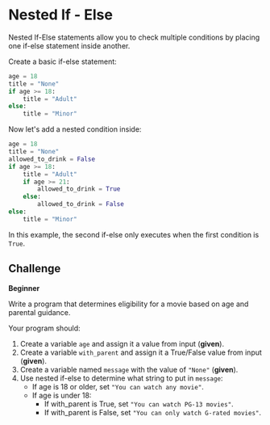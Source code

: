 # Nested If - Else

Nested If-Else statements allow you to check multiple conditions by placing one if-else statement inside another.

Create a basic if-else statement:

```python
age = 18
title = "None"
if age >= 18:
    title = "Adult"
else:
    title = "Minor"
```

Now let's add a nested condition inside:

```python
age = 18
title = "None"
allowed_to_drink = False
if age >= 18:
    title = "Adult"
    if age >= 21:
        allowed_to_drink = True
    else:
        allowed_to_drink = False
else:
    title = "Minor"
```

In this example, the second if-else only executes when the first condition is `True`.

## Challenge

**Beginner**

Write a program that determines eligibility for a movie based on age and parental guidance.

Your program should:

1. Create a variable `age` and assign it a value from input (**given**).
2. Create a variable `with_parent` and assign it a True/False value from input (**given**).
3. Create a variable named `message` with the value of `"None"` (**given**).
4. Use nested if-else to determine what string to put in `message`: 
   * If age is 18 or older, set `"You can watch any movie"`.
   * If age is under 18: 
      * If with_parent is True, set `"You can watch PG-13 movies"`.
      * If with_parent is False, set `"You can only watch G-rated movies"`.